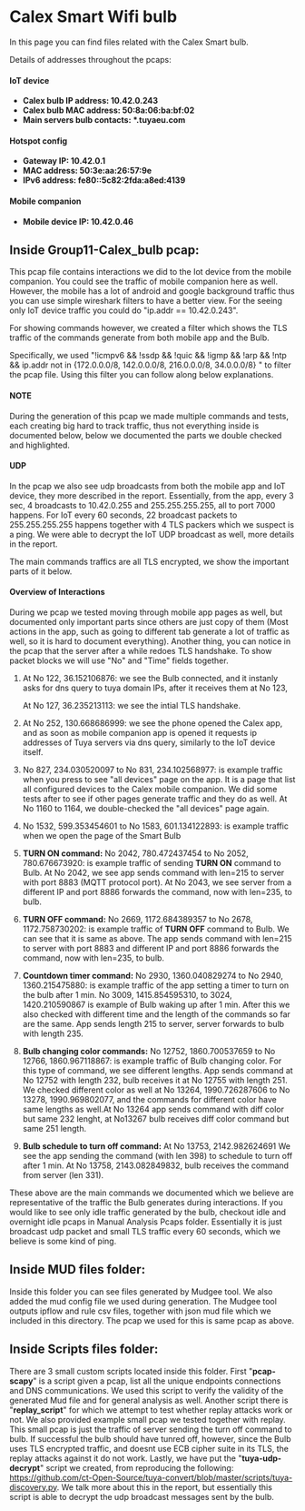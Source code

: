 # Calex Smart Wifi bulb

In this page you can find files related with the Calex Smart bulb.

Details of addresses throughout the pcaps:

#### IoT device
- **Calex bulb IP address: 10.42.0.243**
- **Calex bulb MAC address: 50:8a:06:ba:bf:02**
- **Main servers bulb contacts: \*.tuyaeu.com**

#### Hotspot config
- **Gateway IP: 10.42.0.1**
- **MAC address: 50:3e:aa:26:57:9e**
- **IPv6 address: fe80::5c82:2fda:a8ed:4139**

#### Mobile companion
- **Mobile device IP: 10.42.0.46**



## Inside Group11-Calex_bulb pcap:

This pcap file contains interactions we did to the Iot device from the mobile companion. You could see the traffic of mobile companion here as well. However, the mobile has a lot of android and google background traffic thus you can use simple wireshark filters to have a better view. For the seeing only IoT device traffic you could do "ip.addr == 10.42.0.243".

For showing commands however, we created a filter which shows the TLS traffic of the commands generate from both mobile app and the Bulb.

Specifically, we used "!icmpv6 && !ssdp && !quic && !igmp && !arp && !ntp && ip.addr not in {172.0.0.0/8, 142.0.0.0/8, 216.0.0.0/8, 34.0.0.0/8} " to filter the pcap file. Using this filter you can follow along below explanations.

#### NOTE
During the generation of this pcap we made multiple commands and tests, each creating big hard to track traffic, thus not everything inside is documented below, below we documented the parts we double checked and highlighted.

#### UDP
In the pcap we also see udp broadcasts from both the mobile app and IoT device, they more described in the report. Essentially, 
from the app, every 3 sec, 4 broadcasts to 10.42.0.255 and 255.255.255.255, all to port 7000 happens. For IoT every 60 seconds, 22 broadcast packets to 255.255.255.255 happens together with 4 TLS packers which we suspect is a ping. We were able to decrypt the IoT UDP broadcast as well, more details in the report. 

The main commands traffics are all TLS encrypted, we show the important parts of it below.
 
#### Overview of Interactions

During we pcap we tested moving through mobile app pages as well, but documented only important parts since others are just copy of them (Most actions in the app, such as going to different tab generate a lot of traffic as well, so it is hard to document everything). Another thing, you can notice in the pcap that the server after a while redoes TLS handshake. To show packet blocks we will use "No" and "Time" fields together.

1) At No 122, 36.152106876: we see the Bulb connected, and it instanly asks for dns query to tuya domain IPs, after it receives them at No 123,
   
   At No 127, 36.235213113: we see the intial TLS handshake.

2) At No 252, 130.668686999: we see the phone opened the Calex app, and as soon as mobile companion app is opened it requests ip addresses of Tuya servers via dns query, similarly to the IoT device itself.

3) No 827, 234.030520097 to No 831, 234.102568977: is example traffic when you press to see "all devices" page on the app. It is a page that list all configured devices to the Calex mobile companion. We did some tests after to see if other pages generate traffic and they do as well. At No 1160 to 1164, we double-checked the "all devices" page again.

4) No 1532, 599.353454601 to No 1583, 601.134122893: is example traffic when we open the page of the Smart Bulb

5) **TURN ON command:** No 2042, 780.472437454 to No 2052, 780.676673920: is example traffic of sending **TURN ON** command to Bulb. At No 2042, we see app sends command with len=215 to server with port 8883 (MQTT protocol port). At No 2043, we see server from a different IP and port 8886 forwards the command, now with len=235, to bulb.

6) **TURN OFF command:** No 2669, 1172.684389357 to No 2678, 1172.758730202: is example traffic of **TURN OFF** command to Bulb. We can see that it is same as above. The app sends command with len=215 to server with port 8883 and different IP and port 8886 forwards the command, now with len=235, to bulb.

7) **Countdown timer command:** No 2930, 1360.040829274 to No 2940, 1360.215475880: is example traffic of the app setting a timer to turn on the bulb after 1 min. No 3009, 1415.854595310, to 3024, 1420.210590867 is example of Bulb waking up after 1 min. After this we also checked with different time and the length of the commands so far are the same. App sends length 215 to server, server forwards to bulb with length 235.

8) **Bulb changing color commands:** No 12752, 1860.700537659 to No 12766, 1860.967118867: is example traffic of Bulb changing color. For this type of command, we see different lengths. App sends command at No 12752 with length 232, bulb receives it at No 12755 with length 251. We checked different color as well at No 13264, 1990.726287606 to No 13278, 1990.969802077, and the commands for different color have same lengths as well.At No 13264 app sends command with diff color but same 232 lenght, at No13267 bulb receives diff color command but same 251 length. 

9) **Bulb schedule to turn off command:** At No 13753, 2142.982624691 We see the app sending the command (with len 398) to schedule to turn off after 1 min. At No 13758, 2143.082849832, bulb receives the command from server (len 331). 

These above are the main commands we documented which we believe are representative of the traffic the Bulb generates during interactions. If you would like to see only idle traffic generated by the bulb, checkout idle and overnight idle pcaps in Manual Analysis Pcaps folder. Essentially it is just broadcast udp packet and small TLS traffic every 60 seconds, which we believe is some kind of ping.


## Inside MUD files folder:

Inside this folder you can see files generated by Mudgee tool. We also added the mud config file we used during generation. The Mudgee tool outputs ipflow and rule csv files, together with json mud file which we included in this directory. The pcap we used for this is same pcap as above. 

## Inside Scripts files folder:

There are 3 small custom scripts located inside this folder. First "**pcap-scapy**" is a script given a pcap, list all the unique endpoints connections and DNS communications. We used this script to verify the validity of the generated Mud file and for general analysis as well. Another script there is "**replay_script**" for which we attempt to test whether replay attacks work or not. We also provided example small pcap we tested together with replay. This small pcap is just the traffic of server sending the turn off command to bulb. If successful the bulb should have tunred off, however, since the Bulb uses TLS encrypted traffic, and doesnt use ECB cipher suite in its TLS, the replay attacks against it do not work. Lastly, we have put the "**tuya-udp-decrypt**" script we created, from reproducing the following: https://github.com/ct-Open-Source/tuya-convert/blob/master/scripts/tuya-discovery.py. We talk more about this in the report, but essentially this script is able to decrypt the udp broadcast messages sent by the bulb. 